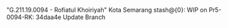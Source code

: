"G.211.19.0094 - Rofiatul Khoiriyah" 
Kota Semarang
stash@{0}: WIP on Pr5-0094-RK: 34daa4e Update Branch
